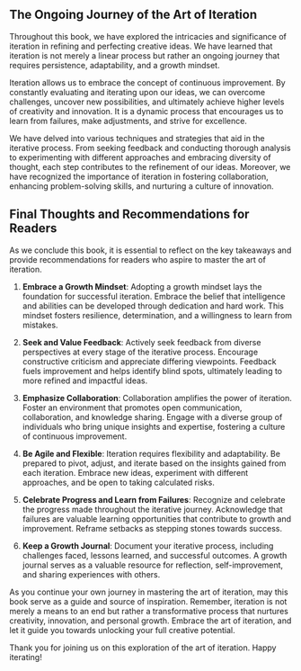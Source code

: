 
The Ongoing Journey of the Art of Iteration
-------------------------------------------

Throughout this book, we have explored the intricacies and significance of iteration in refining and perfecting creative ideas. We have learned that iteration is not merely a linear process but rather an ongoing journey that requires persistence, adaptability, and a growth mindset.

Iteration allows us to embrace the concept of continuous improvement. By constantly evaluating and iterating upon our ideas, we can overcome challenges, uncover new possibilities, and ultimately achieve higher levels of creativity and innovation. It is a dynamic process that encourages us to learn from failures, make adjustments, and strive for excellence.

We have delved into various techniques and strategies that aid in the iterative process. From seeking feedback and conducting thorough analysis to experimenting with different approaches and embracing diversity of thought, each step contributes to the refinement of our ideas. Moreover, we have recognized the importance of iteration in fostering collaboration, enhancing problem-solving skills, and nurturing a culture of innovation.

Final Thoughts and Recommendations for Readers
----------------------------------------------

As we conclude this book, it is essential to reflect on the key takeaways and provide recommendations for readers who aspire to master the art of iteration.

1. **Embrace a Growth Mindset**: Adopting a growth mindset lays the foundation for successful iteration. Embrace the belief that intelligence and abilities can be developed through dedication and hard work. This mindset fosters resilience, determination, and a willingness to learn from mistakes.

2. **Seek and Value Feedback**: Actively seek feedback from diverse perspectives at every stage of the iterative process. Encourage constructive criticism and appreciate differing viewpoints. Feedback fuels improvement and helps identify blind spots, ultimately leading to more refined and impactful ideas.

3. **Emphasize Collaboration**: Collaboration amplifies the power of iteration. Foster an environment that promotes open communication, collaboration, and knowledge sharing. Engage with a diverse group of individuals who bring unique insights and expertise, fostering a culture of continuous improvement.

4. **Be Agile and Flexible**: Iteration requires flexibility and adaptability. Be prepared to pivot, adjust, and iterate based on the insights gained from each iteration. Embrace new ideas, experiment with different approaches, and be open to taking calculated risks.

5. **Celebrate Progress and Learn from Failures**: Recognize and celebrate the progress made throughout the iterative journey. Acknowledge that failures are valuable learning opportunities that contribute to growth and improvement. Reframe setbacks as stepping stones towards success.

6. **Keep a Growth Journal**: Document your iterative process, including challenges faced, lessons learned, and successful outcomes. A growth journal serves as a valuable resource for reflection, self-improvement, and sharing experiences with others.

As you continue your own journey in mastering the art of iteration, may this book serve as a guide and source of inspiration. Remember, iteration is not merely a means to an end but rather a transformative process that nurtures creativity, innovation, and personal growth. Embrace the art of iteration, and let it guide you towards unlocking your full creative potential.

Thank you for joining us on this exploration of the art of iteration. Happy iterating!
